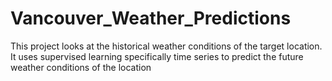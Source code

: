 # Vancouver_Weather_Predictions

This project looks at the historical weather conditions of the target location. It uses supervised learning specifically time series to predict the future weather conditions of the location
